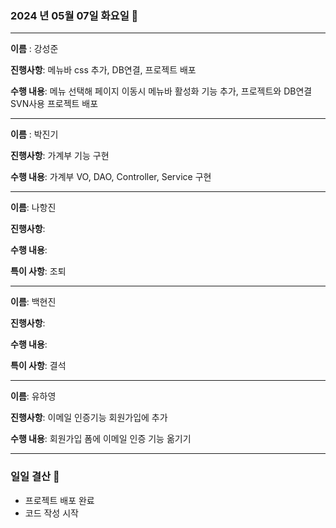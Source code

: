 ### 2024 년 05월 07일 화요일 📆

---

**이름** : 강성준

**진행사항**: 메뉴바 css 추가, DB연결, 프로젝트 배포

**수행 내용**: 메뉴 선택해 페이지 이동시 메뉴바 활성화 기능 추가, 프로젝트와 DB연결
               SVN사용 프로젝트 배포

---

**이름** : 박진기

**진행사항**: 가계부 기능 구현

**수행 내용**: 가계부 VO, DAO, Controller, Service 구현

---

**이름**: 나항진

**진행사항**: 

**수행 내용**: 

**특이 사항**: 조퇴

---

**이름**: 백현진

**진행사항**:

**수행 내용**:

**특이 사항**: 결석

---

**이름**: 유하영

**진행사항**: 이메일 인증기능 회원가입에 추가

**수행 내용**: 회원가입 폼에 이메일 인증 기능 옮기기

---

### 일일 결산 📝
- 프로젝트 배포 완료
- 코드 작성 시작